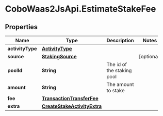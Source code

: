 # CoboWaas2JsApi.EstimateStakeFee

## Properties

Name | Type | Description | Notes
------------ | ------------- | ------------- | -------------
**activityType** | [**ActivityType**](ActivityType.md) |  | 
**source** | [**StakingSource**](StakingSource.md) |  | [optional] 
**poolId** | **String** | The id of the staking pool | 
**amount** | **String** | The amount to stake | 
**fee** | [**TransactionTransferFee**](TransactionTransferFee.md) |  | 
**extra** | [**CreateStakeActivityExtra**](CreateStakeActivityExtra.md) |  | 


